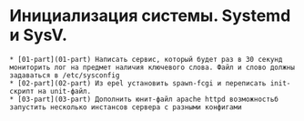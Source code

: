 # Инициализация системы. Systemd и SysV.

    * [01-part](01-part) Написать сервис, который будет раз в 30 секунд мониторить лог на предмет наличия ключевого слова. Файл и слово должны задаваться в /etc/sysconfig  
    * [02-part](02-part) Из epel установить spawn-fcgi и переписать init-скрипт на unit-файл.  
    * [03-part](03-part) Дополнить юнит-файл apache httpd возможностьб запустить несколько инстансов сервера с разными конфигами  
